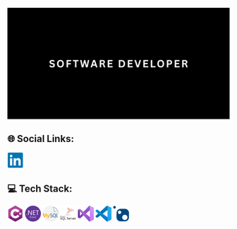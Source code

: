 
<p align="center">
  <img alt="Header" src="./header.png" />
</p>

## 🌐 Social Links:
<div class="container">
  <div class="row">
    <div class="col-4 d-flex align-items-center gap-10">
     <a href="https://www.linkedin.com/in/leonel-pobre-053b32203" target="_blank"  rel="noopener noreferrer">
          <img alt="LinkedIn" src="./LinkedIn.png" width="36" height="36" title="My LinkedIn Profile" />
    </a>
    </div>
  </div>
</div>

## 💻 Tech Stack:
<div class="container">
  <div class="row">
    <div class="col-4 d-flex align-items-center gap-10">
      <img alt="C#" src="./c-sharp.png" width="36" height="36" title="C# .Net" />
      <img alt=".Net Core" src="./NET core.png" width="36" height="36" title=".Net Core" />
      <img alt="MySQL" src="./mysql.png" width="36" height="36" title="My SQL" />
      <img alt="SQL-Server" src="./sql-server.png" width="36" height="36" title="Microsoft SQL Server" />
      <img alt="Visual Studio" src="./visual-basic.png" width="36" height="36" title="Visual Studio"/>
      <img alt="VS Code" src="./Visual Studio Code (VS Code).png" width="36" height="36" title="Visual Studio Code"/>
      <img alt="NuGet" src="./NuGet.png" width="36" height="36" title="Nuget Package" />     
    </div>
  </div>
</div>


 

